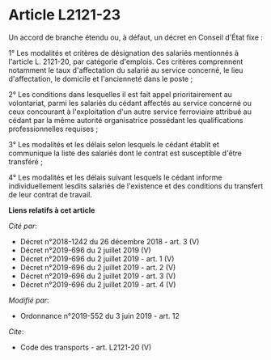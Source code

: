# Article L2121-23

Un accord de branche étendu ou, à défaut, un décret en Conseil d'État fixe : 

1° Les modalités et critères de désignation des salariés mentionnés à l'article L. 2121-20, par catégorie d'emplois. Ces
critères comprennent notamment le taux d'affectation du salarié au service concerné, le lieu d'affectation, le domicile et
l'ancienneté dans le poste ; 

2° Les conditions dans lesquelles il est fait appel prioritairement au volontariat, parmi les salariés du cédant affectés au
service concerné ou ceux concourant à l'exploitation d'un autre service ferroviaire attribué au cédant par la même autorité
organisatrice possédant les qualifications professionnelles requises ; 

3° Les modalités et les délais selon lesquels le cédant établit et communique la liste des salariés dont le contrat est
susceptible d'être transféré ; 

4° Les modalités et les délais suivant lesquels le cédant informe individuellement lesdits salariés de l'existence et des
conditions du transfert de leur contrat de travail.

**Liens relatifs à cet article**

_Cité par_:

  - Décret n°2018-1242 du 26 décembre 2018 - art. 3 (V)
  - Décret n°2019-696 du 2 juillet 2019 (V)
  - Décret n°2019-696 du 2 juillet 2019 - art. 1 (V)
  - Décret n°2019-696 du 2 juillet 2019 - art. 2 (V)
  - Décret n°2019-696 du 2 juillet 2019 - art. 3 (V)
  - Décret n°2019-696 du 2 juillet 2019 - art. 4 (V)

_Modifié par_:

  - Ordonnance n°2019-552 du 3 juin 2019 - art. 12

_Cite_:

  - Code des transports - art. L2121-20 (V)

